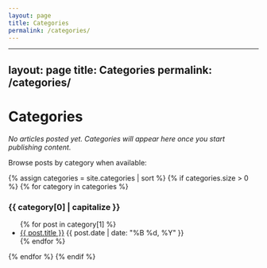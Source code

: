 ```yaml
---
layout: page
title: Categories
permalink: /categories/
---
```


---
layout: page
title: Categories
permalink: /categories/
---

# Categories

*No articles posted yet. Categories will appear here once you start publishing content.*

Browse posts by category when available:

{% assign categories = site.categories | sort %}
{% if categories.size > 0 %}
  {% for category in categories %}
    <div class="category-section">
      <h3>{{ category[0] | capitalize }}</h3>
      <ul>
        {% for post in category[1] %}
          <li>
            <a href="{{ post.url | relative_url }}">{{ post.title }}</a>
            <span class="post-date">{{ post.date | date: "%B %d, %Y" }}</span>
          </li>
        {% endfor %}
      </ul>
    </div>
  {% endfor %}
{% endif %}
